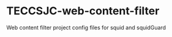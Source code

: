 TECCSJC-web-content-filter
==========================

Web content filter project config files for squid and squidGuard
